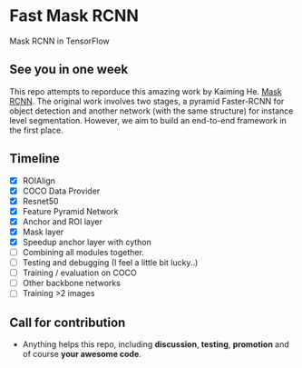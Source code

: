 # Fast Mask RCNN
Mask RCNN in TensorFlow 

## See you in one week
This repo attempts to reporduce this amazing work by Kaiming He.
[Mask RCNN](https://arxiv.org/abs/1703.06870).
The original work involves two stages, a pyramid Faster-RCNN for object detection and another network (with the same structure) for instance level segmentation. 
However, we aim to build an end-to-end framework in the first place. 

## Timeline
- [x] ROIAlign
- [x] COCO Data Provider
- [x] Resnet50
- [x] Feature Pyramid Network
- [x] Anchor and ROI layer
- [x] Mask layer
- [x] Speedup anchor layer with cython
- [ ] Combining all modules together. 
- [ ] Testing and debugging (I feel a little bit lucky..)
- [ ] Training / evaluation on COCO
- [ ] Other backbone networks
- [ ] Training >2 images

## Call for contribution
- Anything helps this repo, including **discussion**, **testing**, **promotion** and of course **your awesome code**. 